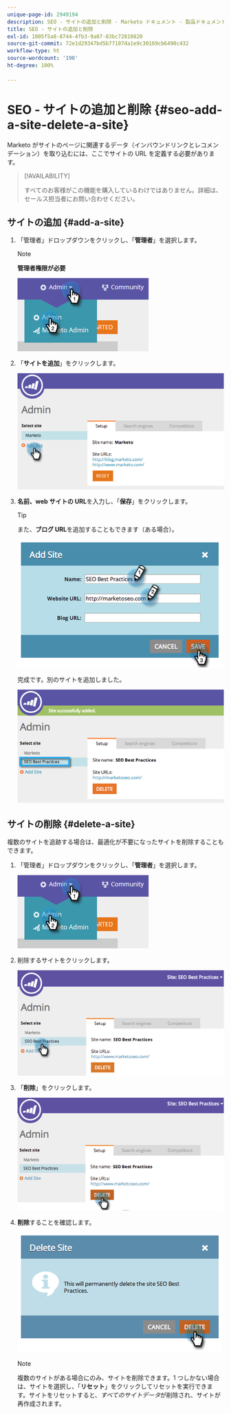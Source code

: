 ```yaml
---
unique-page-id: 2949194
description: SEO - サイトの追加と削除 - Marketo ドキュメント - 製品ドキュメント
title: SEO - サイトの追加と削除
exl-id: 1005f5a8-8744-4fb3-9a07-83bc72810820
source-git-commit: 72e1d29347bd5b77107da1e9c30169cb6490c432
workflow-type: ht
source-wordcount: '190'
ht-degree: 100%

---
```


# SEO - サイトの追加と削除 {#seo-add-a-site-delete-a-site}

Marketo がサイトのページに関連するデータ（インバウンドリンクとレコメンデーション）を取り込むには、ここでサイトの URL を定義する必要があります。

>[!AVAILABILITY]
>
>すべてのお客様がこの機能を購入しているわけではありません。詳細は、セールス担当者にお問い合わせください。

## サイトの追加 {#add-a-site}

1. 「管理者」ドロップダウンをクリックし、「**管理者**」を選択します。

   >[!NOTE]
   >
   >**管理者権限が必要**

   ![](assets/one.png)

1. 「**サイトを追加**」をクリックします。

   ![](assets/two.png)

1. **名前、web サイトの URL**&#x200B;を入力し、「**保存**」をクリックします。

   >[!TIP]
   >
   >また、**ブログ URL**&#x200B;を追加することもできます（ある場合）。

   ![](assets/image2014-9-17-21-3a19-3a51.png)

   完成です。別のサイトを追加しました。

   ![](assets/four.png)

## サイトの削除 {#delete-a-site}

複数のサイトを追跡する場合は、最適化が不要になったサイトを削除することもできます。

1. 「管理者」ドロップダウンをクリックし、「**管理者**」を選択します。

   ![](assets/one.png)

1. 削除するサイトをクリックします。

   ![](assets/six.png)

1. 「**削除**」をクリックします。

   ![](assets/seven.png)

1. **削除**&#x200B;することを確認します。

   ![](assets/image2014-9-17-21-3a21-3a22.png)

   >[!NOTE]
   >
   >複数のサイトがある場合にのみ、サイトを削除できます。1 つしかない場合は、サイトを選択し、「**リセット**」をクリックしてリセットを実行できます。サイトをリセットすると、_すべてのサイトデータ_&#x200B;が削除され、サイトが再作成されます。

